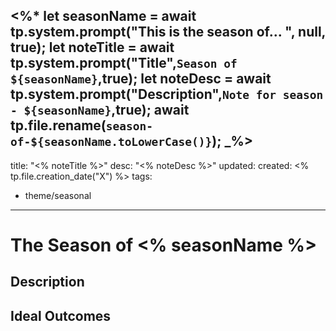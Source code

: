 <%*
	let seasonName = await tp.system.prompt("This is the season of... ", null, true);
	let noteTitle = await tp.system.prompt("Title",`Season of ${seasonName}`,true);
	let noteDesc = await tp.system.prompt("Description",`Note for season - ${seasonName}`,true);
	await tp.file.rename(`season-of-${seasonName.toLowerCase()}`);
_%>
---
title: "<% noteTitle %>"
desc: "<% noteDesc %>"
updated: 
created: <% tp.file.creation_date("X") %>
tags:
- theme/seasonal
---

# The Season of <% seasonName %>

## Description



## Ideal Outcomes




